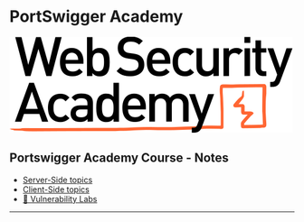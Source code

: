 # PortSwigger Academy

![Web Security Academy - © PortSwigger](.gitbook/assets/web-security-academy-logo.svg)

## Portswigger Academy Course - Notes

- [Server-Side topics](server-side-topics\README.md)
- [Client-Side topics](client-side-topics\README.md)
- [🔬 Vulnerability Labs](all-labs/README.md)

---

